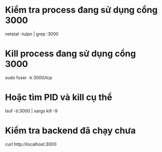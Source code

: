 # Kiểm tra process đang sử dụng cổng 3000
netstat -tulpn | grep :3000

# Kill process đang sử dụng cổng 3000
sudo fuser -k 3000/tcp

# Hoặc tìm PID và kill cụ thể
lsof -ti:3000 | xargs kill -9

# Kiểm tra backend đã chạy chưa
curl http://localhost:3000